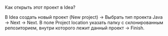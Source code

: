 Как открыть этот проект в Idea?

В Idea создать новый проект (New project) -> Выбрать тип проекта Java -> Next -> Next. В поле Project location указать
папку с склонированным репозиторием, внутри которого лежит данный проект -> Finish.